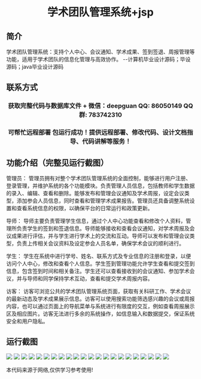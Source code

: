 <p><h1 align="center">学术团队管理系统+jsp</h1></p>

## 简介
学术团队管理系统：支持个人中心、会议通知、学术成果、签到签退、周报管理等功能，适用于学术团队的信息化管理与高效协作。    --计算机毕业设计源码；毕设源码；java毕业设计源码


## 联系方式
<p><h3 align="center">获取完整代码与数据库文件 + 微信：deepguan QQ: 86050149 QQ群: 783742310</h3></p>
<p><h3 align="center">可帮忙远程部署 包运行成功！提供远程部署、修改代码、设计文档指导、代码讲解等服务！</h3></p>

## 功能介绍（完整见运行截图）
管理员： 管理员拥有对整个学术团队管理系统的全面控制，能够进行用户注册、登录管理，并维护系统的各个功能模块。负责管理人员信息，包括教师和学生数据的录入、编辑、查看和删除。能够发布和管理会议通知及学术周报，设定会议类型，添加参会人员信息，同时查看和管理学术成果报告。管理员还具备调整系统设置和查看系统信息的权限，以确保平台的日常运行和政策更新。

导师： 导师主要负责管理学生信息，通过个人中心功能查看和修改个人资料，管理所负责学生的签到和签退信息。导师能够接收和查看会议通知，对学术周报及会议成果进行评估，并与学生进行学术上的交流和互动。导师可以发布和管理会议类型，负责上传相关会议资料及设定参会人员名单，确保学术会议的顺利进行。

学生： 学生在系统中进行学号、姓名、联系方式及专业信息的注册和登录，以便访问个人中心，修改和查看个人信息。学生签到管理功能允许学生查看和提交签到信息，包含签到时间和相关备注。学生还可以查看接收到的会议通知、参加学术会议，并与导师和同学保持学术互动，查看和提交学术周报内容。

访客： 访客可浏览公共的学术团队管理系统页面，获取有关科研工作、学术会议的最新动态及学术成果展示信息。访客可以使用搜索功能筛选感兴趣的会议或周报内容，也可以通过页面上的导航菜单与系统进行有限度的交互，例如查看周报展示区及相应图片。访客无法进行多余的系统操作，如信息输入和数据提交，保证系统安全和用户隐私。


## 运行截图
![](https://bs-1329754181.cos.ap-shanghai.myqcloud.com/ssm/AcademicTeamManagementSystemJsp/img/001.jpg)
![](https://bs-1329754181.cos.ap-shanghai.myqcloud.com/ssm/AcademicTeamManagementSystemJsp/img/002.jpg)
![](https://bs-1329754181.cos.ap-shanghai.myqcloud.com/ssm/AcademicTeamManagementSystemJsp/img/003.jpg)
![](https://bs-1329754181.cos.ap-shanghai.myqcloud.com/ssm/AcademicTeamManagementSystemJsp/img/004.jpg)
![](https://bs-1329754181.cos.ap-shanghai.myqcloud.com/ssm/AcademicTeamManagementSystemJsp/img/005.jpg)
![](https://bs-1329754181.cos.ap-shanghai.myqcloud.com/ssm/AcademicTeamManagementSystemJsp/img/006.jpg)
![](https://bs-1329754181.cos.ap-shanghai.myqcloud.com/ssm/AcademicTeamManagementSystemJsp/img/007.jpg)
![](https://bs-1329754181.cos.ap-shanghai.myqcloud.com/ssm/AcademicTeamManagementSystemJsp/img/008.jpg)
![](https://bs-1329754181.cos.ap-shanghai.myqcloud.com/ssm/AcademicTeamManagementSystemJsp/img/009.jpg)
![](https://bs-1329754181.cos.ap-shanghai.myqcloud.com/ssm/AcademicTeamManagementSystemJsp/img/010.jpg)
![](https://bs-1329754181.cos.ap-shanghai.myqcloud.com/ssm/AcademicTeamManagementSystemJsp/img/011.jpg)
![](https://bs-1329754181.cos.ap-shanghai.myqcloud.com/ssm/AcademicTeamManagementSystemJsp/img/012.jpg)
![](https://bs-1329754181.cos.ap-shanghai.myqcloud.com/ssm/AcademicTeamManagementSystemJsp/img/013.jpg)
![](https://bs-1329754181.cos.ap-shanghai.myqcloud.com/ssm/AcademicTeamManagementSystemJsp/img/014.jpg)
![](https://bs-1329754181.cos.ap-shanghai.myqcloud.com/ssm/AcademicTeamManagementSystemJsp/img/015.jpg)
![](https://bs-1329754181.cos.ap-shanghai.myqcloud.com/ssm/AcademicTeamManagementSystemJsp/img/016.jpg)
![](https://bs-1329754181.cos.ap-shanghai.myqcloud.com/ssm/AcademicTeamManagementSystemJsp/img/017.jpg)
![](https://bs-1329754181.cos.ap-shanghai.myqcloud.com/ssm/AcademicTeamManagementSystemJsp/img/018.jpg)
![](https://bs-1329754181.cos.ap-shanghai.myqcloud.com/ssm/AcademicTeamManagementSystemJsp/img/019.jpg)
![](https://bs-1329754181.cos.ap-shanghai.myqcloud.com/ssm/AcademicTeamManagementSystemJsp/img/020.jpg)
![](https://bs-1329754181.cos.ap-shanghai.myqcloud.com/ssm/AcademicTeamManagementSystemJsp/img/021.jpg)
![](https://bs-1329754181.cos.ap-shanghai.myqcloud.com/ssm/AcademicTeamManagementSystemJsp/img/022.jpg)

<p>本代码来源于网络,仅供学习参考使用!</p>
